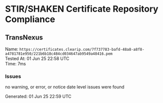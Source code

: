 # STIR/SHAKEN Certificate Repository Compliance

## TransNexus

Name: `https://certificates.clearip.com/7f737783-bafd-48a8-a8f8-a4781781e950/221b6b18c484cd034647ab9549a48416.pem`\
Tested At: 01 Jun 25 22:58 UTC\
Time: 7ms

### Issues

no warning, or error, or notice date level issues were found

Generated: 01 Jun 25 22:59 UTC
